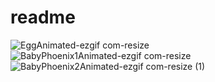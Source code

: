 # readme
![EggAnimated-ezgif com-resize](https://github.com/user-attachments/assets/d1b4394c-fc3c-40d2-af1f-a0ed3fd1ae2a)
![BabyPhoenix1Animated-ezgif com-resize](https://github.com/user-attachments/assets/fcac0137-c10a-4368-be79-1aa99b099c9e)
![BabyPhoenix2Animated-ezgif com-resize (1)](https://github.com/user-attachments/assets/115cc979-0f1a-4739-8352-23fe5c6d6391)

